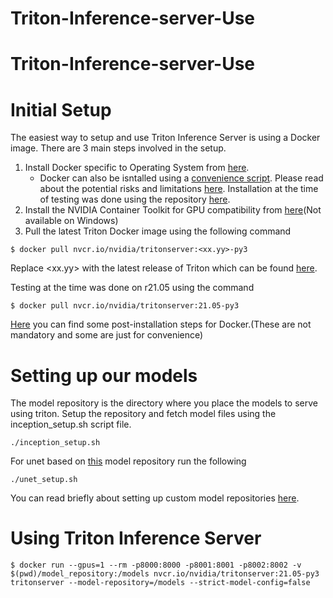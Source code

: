 # Triton-Inference-server-Use

# Triton-Inference-server-Use

# Initial Setup

The easiest way to setup and use Triton Inference Server is using a Docker image.
There are 3 main steps involved in the setup.
1. Install Docker specific to Operating System from [here](https://docs.docker.com/engine/install/).
    - Docker can also be isntalled using a [convenience script](https://get.docker.com/). Please read about the potential risks and limitations [here](https://docs.docker.com/engine/install/ubuntu/#install-using-the-convenience-script). Installation at the time of testing was done using the repository [here](https://docs.docker.com/engine/install/ubuntu/#install-using-the-convenience-script).   
2. Install the NVIDIA Container Toolkit for GPU compatibility from [here](https://docs.nvidia.com/datacenter/cloud-native/container-toolkit/install-guide.html#docker)(Not available on Windows)
3. Pull the latest Triton Docker image using the following command

  ``` 
  $ docker pull nvcr.io/nvidia/tritonserver:<xx.yy>-py3
  ```
  Replace <xx.yy> with the latest release of Triton which can be found [here](https://github.com/triton-inference-server/server#triton-inference-serve).
  
  Testing at the time was done on r21.05 using the command  
  
  ```
  $ docker pull nvcr.io/nvidia/tritonserver:21.05-py3
  ```

  
[Here](https://docs.docker.com/engine/install/linux-postinstall/) you can find some post-installation steps for Docker.(These are not mandatory and some are just for convenience)

# Setting up our models

The model repository is the directory where you place the models to serve using triton. 
Setup the repository and fetch model files using the inception_setup.sh script file.

```
./inception_setup.sh
```
For unet based on [this](https://github.com/reachsumit/deep-unet-for-satellite-image-segmentation) model repository run the following
```
./unet_setup.sh
```

You can read briefly about setting up custom model repositories [here]().


# Using Triton Inference Server
 
```
$ docker run --gpus=1 --rm -p8000:8000 -p8001:8001 -p8002:8002 -v $(pwd)/model_repository:/models nvcr.io/nvidia/tritonserver:21.05-py3 tritonserver --model-repository=/models --strict-model-config=false

```
